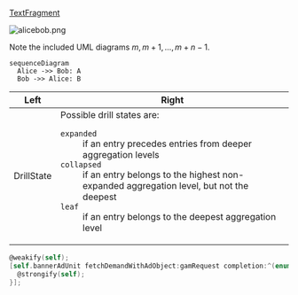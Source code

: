 [TextFragment](./vocab.xml#L4:~:text=<Function%20Name="-,TextFragment,-")

![alicebob.png](../generated/alicebob.png)

Note the included UML diagrams $m, m+1, \ldots, m+n-1$.

```mermaid
sequenceDiagram
  Alice ->> Bob: A
  Bob ->> Alice: B
```

Left|Right
----|-----
DrillState|Possible drill states are: <dl><dt>`expanded` <dd>if an entry precedes entries from deeper aggregation levels <dt>`collapsed` <dd>if an entry belongs to the highest non-expanded aggregation level, but not the deepest <dt>`leaf` <dd>if an entry belongs to the deepest aggregation level</dl>

```objectivec
@weakify(self);
[self.bannerAdUnit fetchDemandWithAdObject:gamRequest completion:^(enum ResultCode resultCode)        { 
  @strongify(self);
}];
```